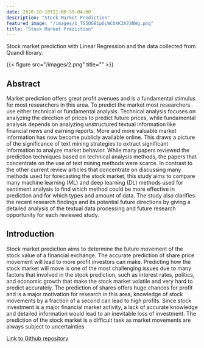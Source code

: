```yaml
---
date: 2020-10-10T11:00:59-04:00
description: "Stock Market Prediction"
featured_image: "/images/1_TG5OG81pOLWCOXK3A72NWg.png"
title: "Stock Market Prediction"
---
```

Stock market prediction with Linear Regression and the data collected from Quandl library.

{{< figure src="/images/2.png" title="" >}}


## Abstract
Market prediction offers great profit avenues and is a fundamental stimulus for most researchers in this area. To predict the market most researchers use either technical or fundamental analysis. Technical analysis focuses on analyzing the direction of prices to predict future prices, while fundamental analysis depends on analyzing unstructured textual information like financial news and earning reports. More and more valuable market information has now become publicly available online. This draws a picture of the significance of text mining strategies to extract significant information to analyze market behavior. While many papers reviewed the prediction techniques based on technical analysis methods, the papers that concentrate on the use of text mining methods were scarce. In contrast to the other current review articles that concentrate on discussing many methods used for forecasting the stock market, this study aims to compare many machine learning (ML) and deep learning (DL) methods used for sentiment analysis to find which method could be more effective in prediction and for which types and amount of data. The study also clarifies the recent research findings and its potential future directions by giving a detailed analysis of the textual data processing and future research opportunity for each reviewed study.

## Introduction
Stock market prediction aims to determine the future movement of the stock value of a financial exchange. The accurate prediction of share price movement will lead to more profit investors can make. Predicting how the stock market will move is one of the most challenging issues due to many factors that involved in the stock prediction, such as interest rates, politics, and economic growth that make the stock market volatile and very hard to predict accurately. The prediction of shares offers huge chances for profit and is a major motivation for research in this area; knowledge of stock movements by a fraction of a second can lead to high profits. Since stock investment is a major financial market activity, a lack of accurate knowledge and detailed information would lead to an inevitable loss of investment. The prediction of the stock market is a difficult task as market movements are always subject to uncertainties

[Link to Github repository](https://github.com/nandu26m/Stock-Market-Prediction-with-Linear-Regression)